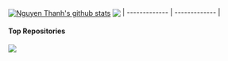 <a href="https://github.com/nguyenthanh-01"><img align="center" src="https://github-readme-stats-52blue.vercel.app/api?username=nguyenthanh-01&show_icons=true&include_all_commits=true&theme=buefy&hide_border=true" alt="Nguyen Thanh's github stats" /></a>
<a href="https://github.com/nguyenthanh-01"><img align="center" src="https://github-readme-stats-52blue.vercel.app/api/top-langs/?username=nguyenthanh-01&layout=compact&theme=buefy&hide_border=true" /></a>
| ------------- | ------------- |

#### Top Repositories


<a href="https://github.com/nguyenthanh-01/code">
  <img align="center" src="https://github-readme-stats-52blue.vercel.app/api/pin/?username=nguyenthanh-01&repo=code&theme=buefy" />
</a>
